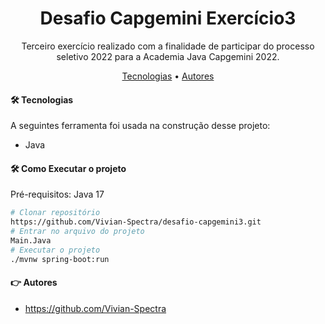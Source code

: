 <h1 align="center">Desafio Capgemini Exercício3</h1>

<p align="center">Terceiro exercício realizado com a finalidade de participar do processo seletivo 2022 para a Academia Java Capgemini 2022.</p>

<p align="center">
 <a href="#-tecnologias">Tecnologias</a> • 
 <a href="#-autores">Autores</a>
</p>

<p align= "left"><h4>🛠 Tecnologias</h4>

A seguintes ferramenta foi usada na construção desse projeto:

- Java

</p>

<p align= "left"><h4>🛠 Como Executar o projeto</h4>

Pré-requisitos: Java 17
```bash
# Clonar repositório
https://github.com/Vivian-Spectra/desafio-capgemini3.git
# Entrar no arquivo do projeto
Main.Java
# Executar o projeto
./mvnw spring-boot:run
```
</p>

<p align= "left"><h4>👉 Autores</h4>

- https://github.com/Vivian-Spectra

</p>
